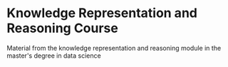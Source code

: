 # Knowledge Representation and Reasoning Course
Material from the knowledge representation and reasoning module in the master's degree in data science
